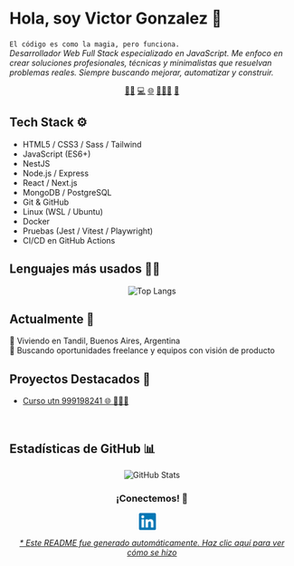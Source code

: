 # Hola, soy Victor Gonzalez 👋


`El código es como la magia, pero funciona.`<br><em>Desarrollador Web Full Stack especializado en JavaScript. Me enfoco en crear soluciones profesionales, técnicas y minimalistas que resuelvan problemas reales. Siempre buscando mejorar, automatizar y construir.</em>


<p align="center">
<a href="https://github.com/gonzalezvictorjuan/gonzalezvictorjuan/blob/main/frontend.md">🧙‍♂️</a>
<a href="https://github.com/gonzalezvictorjuan/gonzalezvictorjuan/blob/main/backend.md">💻</a>
<a href="https://github.com/gonzalezvictorjuan/gonzalezvictorjuan/blob/main/fullstack.md">🌐</a>
<a href="https://github.com/gonzalezvictorjuan/gonzalezvictorjuan/blob/main/edu.md">🧑🏼‍🏫</a>
<a href="https://github.com/gonzalezvictorjuan/gonzalezvictorjuan/blob/main/test.md">🧪</a>
</p>


## Tech Stack ⚙️
- HTML5 / CSS3 / Sass / Tailwind
- JavaScript (ES6+)
- NestJS
- Node.js / Express
- React / Next.js
- MongoDB / PostgreSQL
- Git & GitHub
- Linux (WSL / Ubuntu)
- Docker
- Pruebas (Jest / Vitest / Playwright)
- CI/CD en GitHub Actions


## Lenguajes más usados 🧑‍💻
<div align="center">
  <img src="https://github-readme-stats.vercel.app/api/top-langs/?username=gonzalezvictorjuan&layout=compact&theme=radical" alt="Top Langs" />
</div>


## Actualmente 📍
📌 Viviendo en Tandil, Buenos Aires, Argentina<br>🎯 Buscando oportunidades freelance y equipos con visión de producto


## Proyectos Destacados 🚀
- [Curso utn 999198241  🌐 🧑🏼‍🏫](https://github.com/gonzalezvictorjuan/Curso-UTN-999198241) 



<br>

## Estadísticas de GitHub 📊
<div align="center">
  <img src="https://github-readme-stats.vercel.app/api?username=gonzalezvictorjuan&show_icons=true&theme=radical" alt="GitHub Stats" />
</div>


<div align="center">
<h3 align="center">¡Conectemos! 🔗</h3>
</div>
<p align="center">
<a href="https://www.linkedin.com/in/victor-juan-gonzalez-ab887a15b/" target="blank">
<img align="center" width="30px" alt="Victor en LinkedIn" src="https://github.com/gonzalezvictorjuan/gonzalezvictorjuan/blob/main/img/linkedin-icon.svg?raw=true"/></a> &nbsp; &nbsp;

</p>


<div align="center"><em><a href="https://github.com/gonzalezvictorjuan/gonzalezvictorjuan/tree/main/ReadmeGenerator">* Este README fue generado automáticamente. Haz clic aquí para ver cómo se hizo</a></em></div>

